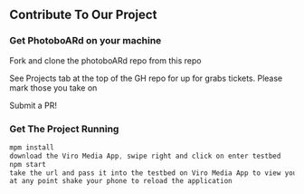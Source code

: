 <!-- <p align='center'>
<img src='./assets/squrlheader.png' width=100%>
</p> -->
<!-- ### Connect Your Database and Visualize Your KPI's In An Interactive Dashboard
<p align='left'> 
<img src='./assets/gifv3.gif' width=560 height=361/>
</p>

### Create As Many Tables And Columns As You Want 
### & Download 100+ Million Rows of Unique Data To A SQL File
<p align='left'> 
<img src='./assets/finalGif2.gif' width=560 height=361/>
</p> -->

## Contribute To Our Project
### Get PhotoboARd on your machine
<p>Fork and clone the photoboARd repo from this repo</p>
<p>See Projects tab at the top of the GH repo for up for grabs tickets. Please mark those you take on</p>
<p>Submit a PR!</p>

### Get The Project Running
```js
mpm install
download the Viro Media App, swipe right and click on enter testbed
npm start
take the url and pass it into the testbed on Viro Media App to view your dev enviornment
at any point shake your phone to reload the application
```
